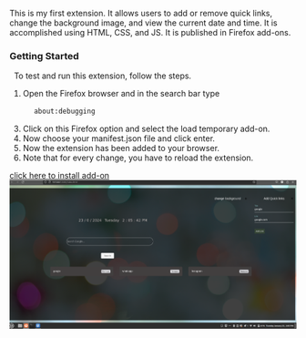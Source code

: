 This is my first extension. It allows users to add or remove quick links, change the background image, and view the current date and time. It is accomplished using HTML, CSS, and JS.
It is published in Firefox add-ons.

### Getting Started
 
To test and run this extension, follow the steps.
1) Open the Firefox browser and in the search bar type
```sh
      about:debugging
```
3) Click on this Firefox option and select the load temporary add-on.
4) Now choose your manifest.json file and click enter.
5) Now the extension has been added to your browser.
6) Note that for every change, you have to reload the extension.
 

<a href="https://addons.mozilla.org/en-US/firefox/addon/customized-tab-for-user-tasks/">click here to install add-on</a>
<a href="https://addons.mozilla.org/en-US/firefox/addon/customized-tab-for-user-tasks/"><img src="Screenshot from 2024-01-23 14-05-43.png"></a>

